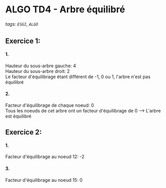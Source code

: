 # ALGO TD4 - Arbre équilibré

###### tags: `ESGI`, `ALGO`

## Exercice 1:
#### 1. 
Hauteur du sous-arbre gauche: 4  
Hauteur du sous-arbre droit: 2  
Le facteur d'équilibrage étant différent de -1, 0 ou 1, l'arbre n'est pas équilibré  

#### 2.
Facteur d'équilibrage de chaque noeud: 0   
Tous les noeuds de cet arbre ont un facteur d'équilibrage de 0 --> L'arbre est équilibré

## Exercice 2:
#### 1.
Facteur d'équilibrage au noeud 12: -2
#### 3.
Facteur d'équilibrage au noeud 15: 0
